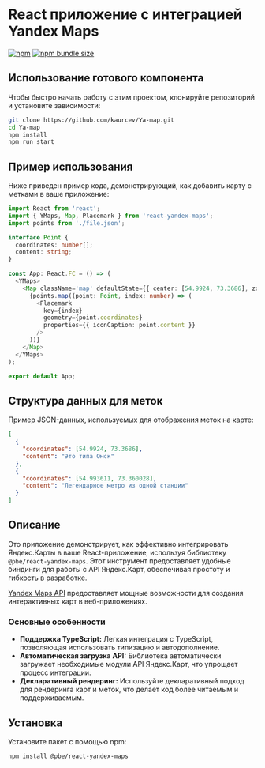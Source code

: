 # React приложение с интеграцией Yandex Maps

[![npm](https://img.shields.io/npm/v/@pbe/react-yandex-maps)](https://www.npmjs.com/package/@pbe/react-yandex-maps)
[![npm bundle size](https://img.shields.io/bundlephobia/minzip/@pbe/react-yandex-maps)](https://bundlephobia.com/package/@pbe/react-yandex-maps)

## Использование готового компонента

Чтобы быстро начать работу с этим проектом, клонируйте репозиторий и установите зависимости:

```bash
git clone https://github.com/kaurcev/Ya-map.git
cd Ya-map
npm install
npm run start
```

## Пример использования

Ниже приведен пример кода, демонстрирующий, как добавить карту с метками в ваше приложение:

```typescript
import React from 'react';
import { YMaps, Map, Placemark } from 'react-yandex-maps';
import points from './file.json';

interface Point {
  coordinates: number[];
  content: string;
}

const App: React.FC = () => (
  <YMaps>
    <Map className='map' defaultState={{ center: [54.9924, 73.3686], zoom: 14 }}>
      {points.map((point: Point, index: number) => (
        <Placemark
          key={index}
          geometry={point.coordinates}
          properties={{ iconCaption: point.content }} 
        />
      ))}
    </Map>
  </YMaps>
);

export default App;
```

## Структура данных для меток

Пример JSON-данных, используемых для отображения меток на карте:

```json
[
  {
    "coordinates": [54.9924, 73.3686],
    "content": "Это типа Омск"
  },
  {
    "coordinates": [54.993611, 73.360028],
    "content": "Легендарное метро из одной станции"
  }
]
```

## Описание

Это приложение демонстрирует, как эффективно интегрировать Яндекс.Карты в ваше React-приложение, используя библиотеку `@pbe/react-yandex-maps`. Этот инструмент предоставляет удобные биндинги для работы с API Яндекс.Карт, обеспечивая простоту и гибкость в разработке.

[Yandex Maps API][ymaps-api] предоставляет мощные возможности для создания интерактивных карт в веб-приложениях.

[ymaps-api]: https://pbe-react-yandex-maps.vercel.app/

### Основные особенности

- **Поддержка TypeScript:** Легкая интеграция с TypeScript, позволяющая использовать типизацию и автодополнение.
- **Автоматическая загрузка API:** Библиотека автоматически загружает необходимые модули API Яндекс.Карт, что упрощает процесс интеграции.
- **Декларативный рендеринг:** Используйте декларативный подход для рендеринга карт и меток, что делает код более читаемым и поддерживаемым.

## Установка

Установите пакет с помощью npm:

```bash
npm install @pbe/react-yandex-maps
```